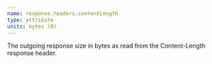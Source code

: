 ```yaml
---
name: response.headers.contentLength
type: attribute
units: bytes (B)
---
```


The outgoing response size in bytes as read from the Content-Length response header.